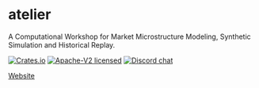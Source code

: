 # atelier

A Computational Workshop for Market Microstructure Modeling, Synthetic Simulation and Historical Replay.

[![Crates.io][badge-crates]][url-crates]
[![Apache-V2 licensed][badge-license]][url-license]
[![Discord chat][badge-discord]][url-discord]

[badge-crates]: https://img.shields.io/crates/v/atelier.svg
[url-crates]: https://crates.io/crates/atelier

[badge-license]: https://img.shields.io/badge/license-apachev2-blue.svg
[url-license]: https://github.com/iteralabs/atelier/blob/develop/LICENSE

[badge-actions]: https://github.com/iteralabs/atelier/workflows/CI/badge.svg
[url-actions]: https://github.com/iteralabs/atelier/actions?query=workflow%3ACI+branch%3Amaster

[badge-discord]: https://img.shields.io/discord/500028886025895936.svg?logo=discord&style=flat-square
[url-discord]: https://discord.gg/tokio

[Website](https://iteralabs.ai/atelier-rs) 

<div class="grid cards" markdown>

</div>

